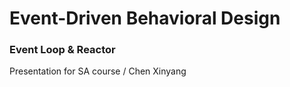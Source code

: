 <!-- .slide: class="center" -->
# Event-Driven Behavioral Design

### Event Loop & Reactor

Presentation for SA course / Chen Xinyang
